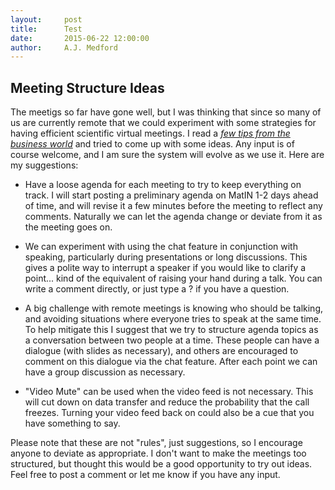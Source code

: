 ```yaml
---
layout:     post
title:      Test 
date:       2015-06-22 12:00:00
author:     A.J. Medford
---
```

<!-- Start Writing Below in Markdown -->

## Meeting Structure Ideas 
The meetigs so far have gone well, but I was thinking that since so many of us are currently remote that we could experiment with some 
strategies for having efficient scientific virtual meetings. I read a 
[*few tips from the business world*](http://www.cio.com/article/2437139/collaboration/running-an-effective-teleconference-or-virtual-meeting.html) 
and tried to come up with 
some ideas. Any input is of course welcome, and I am sure the system will evolve as we use it. Here are my suggestions:

* Have a loose agenda for each meeting to try to keep everything on track. 
I will start posting a preliminary agenda on MatIN 1-2 days ahead of time, and will revise it a few 
minutes before the meeting to reflect any comments. Naturally we can let the agenda change or deviate
from it as
the meeting goes on.

* We can experiment with using the chat feature in conjunction with speaking, particularly during 
presentations or long discussions. This gives a polite way to interrupt a speaker if you would like 
to clarify a point... kind of the equivalent of raising your hand during a talk. 
You can write a comment directly, or just type a ? if you have a question.

* A big challenge with remote meetings is knowing who should be talking, and avoiding situations 
where everyone tries to speak at the same time. To help mitigate this I suggest that we try to structure 
agenda topics as a conversation between two people at a time. These people can have a dialogue (with slides as necessary), 
and others are encouraged to comment on this dialogue via the chat feature. After each point we can have
a group discussion as necessary.

* "Video Mute" can be used when the video feed is not necessary. This will cut down on data transfer and 
reduce the probability that the call freezes. Turning your video feed back on could also be a cue that you have something
to say.

Please note that these are not "rules", just suggestions, so I encourage anyone to deviate as appropriate. 
I don't want to make the meetings too structured, but thought this would be a good opportunity to try out ideas.
Feel free to post a comment or let me know if you have any input.
